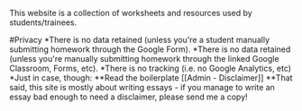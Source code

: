 This website is a collection of worksheets and resources used by students/trainees. 

#Privacy 
*There is no data retained (unless you're a student manually submitting homework through the Google Form).
*There is no data retained (unless you're  manually submitting homework through the linked Google Classroom, Forms, etc). 
*There is no tracking (i.e. no Google Analytics, etc)
*Just in case, though:
**Read the boilerplate [[Admin - Disclaimer]] 
**That said, this site is mostly about writing essays - if you manage to write an essay bad enough to need a disclaimer, please send me a copy!

